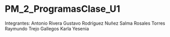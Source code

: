 # PM_2_ProgramasClase_U1
 
Integrantes:
Antonio Rivera Gustavo
Rodríguez Nuñez Salma
Rosales Torres Raymundo
Trejo Gallegos Karla Yesenia
